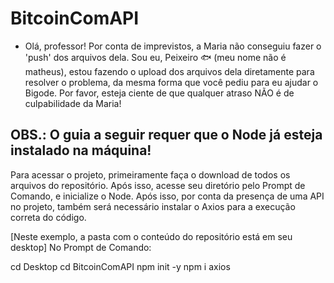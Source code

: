 # BitcoinComAPI

* Olá, professor! Por conta de imprevistos, a Maria não conseguiu fazer o 'push' dos arquivos dela. Sou eu, Peixeiro 🐟 (meu nome não é matheus), estou fazendo o upload dos arquivos dela diretamente para resolver o problema, da mesma forma que você pediu para eu ajudar o Bigode. Por favor, esteja ciente de que qualquer atraso NÃO é de culpabilidade da Maria! 


## OBS.: O guia a seguir requer que o Node já esteja instalado na máquina!

Para acessar o projeto, primeiramente faça o download de todos os arquivos do repositório. Após isso, acesse seu diretório pelo Prompt de Comando, e inicialize o Node. Após isso, por conta da presença de uma API no projeto, também será necessário instalar o Axios para a execução correta do código.

[Neste exemplo, a pasta com o conteúdo do repositório está em seu desktop]
No Prompt de Comando:

cd Desktop
cd BitcoinComAPI
npm init -y
npm i axios
